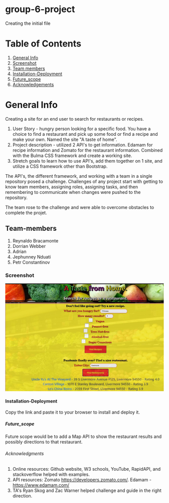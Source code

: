 # group-6-project
Creating the initial file

# Table of Contents
1. [General Info](#general-info)
2. [Screenshot](#Screenshot)
3. [Team members](#Team-members)
4. [Installation-Deployment](#Installation-Deployment)
5. [Future_scope](#Future_scope)
6. [Acknowledgements](#Acknowledgements)

# General Info

Creating a site for an end user to search for restaurants or recipes.

1. User Story - hungry person looking for a specific food. You have a choice to find a restaurant and pick up some food or find a recipe and make your own. Named the site "A taste of home".
2. Project description - utilized 2 API's to get information. Edamam for recipe information and Zomato for the restaurant information. Combined with the Bulma CSS framework and create a working site.
3. Stretch goals to learn how to use API's, add them together on 1 site, and utilize a CSS framework other than Bootstrap.

The API's, the different framework, and working with a team in a single repository posed a challenge. Challenges of any project start with getting to know team members, assigning roles, assigning tasks, and then remembering to communicate when changes were pushed to the repository. 

The team rose to the challenge and were able to overcome obstacles to complete the projet.

## Team-members

1. Reynaldo Bracamonte 
2. Dorrian Webber
3. Adrian 
4. Jephunney Nduati
5. Petr Constantinov


### Screenshot
![alt text](.\assets\Images\A-taste-of-home.JPG)

#### Installation-Deployment
Copy the link and paste it to your browser to install and deploy it. 



##### Future_scope
Future scope would be to add a Map API to show the restaurant results and possibly directions to that restaurant.  

###### Acknowledgments
1. Online resources: Github website, W3 schools, YouTube, RapidAPI, and stackoverflow helped with examples.
2. API resources: Zomato https://developers.zomato.com/. Edamam - https://www.edamam.com/
3. TA's Ryan Skog and Zac Warner helped challenge and guide in the right direction.